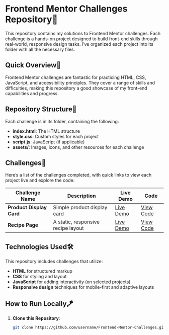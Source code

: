 # Frontend Mentor Challenges Repository🚀

This repository contains my solutions to Frontend Mentor challenges. Each challenge is a hands-on project designed to build front-end skills through real-world, responsive design tasks. I’ve organized each project into its folder with all the necessary files.

## Quick Overview🧾

Frontend Mentor challenges are fantastic for practicing HTML, CSS, JavaScript, and accessibility principles. They cover a range of skills and difficulties, making this repository a good showcase of my front-end capabilities and progress.

## Repository Structure📌

Each challenge is in its folder, containing the following:
- **index.html**: The HTML structure
- **style.css**: Custom styles for each project
- **script.js**: JavaScript (if applicable)
- **assets/**: Images, icons, and other resources for each challenge

## Challenges🎯

Here’s a list of the challenges completed, with quick links to view each project live and explore the code:

| Challenge Name      | Description                | Live Demo                   | Code                  |
|---------------------|----------------------------|-----------------------------|-----------------------|
| **Product Display Card** | Simple product display card| [Live Demo](https://product-display-card-maram.netlify.app/) | [View Code](https://github.com/mramha/Frontend-Mentor-Challenges/tree/master/product-preview-card-component-main) |
| **Recipe Page**     | A static, responsive recipe layout | [Live Demo](https://recipe-page-main-maram.netlify.app/) | [View Code](https://github.com/mramha/Frontend-Mentor-Challenges/tree/master/recipe-page-main) |

## Technologies Used🛠

This repository includes challenges that utilize:
- **HTML** for structured markup
- **CSS** for styling and layout
- **JavaScript** for adding interactivity (on selected projects)
- **Responsive design** techniques for mobile-first and adaptive layouts

## How to Run Locally🪁

1. **Clone this Repository**:
   ```bash
   git clone https://github.com/username/Frontend-Mentor-Challenges.git
